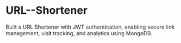 # URL--Shortener
Built a URL Shortener with JWT authentication, enabling secure link management, visit tracking, and analytics using MongoDB.
